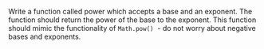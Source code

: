 <p>Write a function called power which accepts a base and an exponent. The function should return the power of the base to the exponent. This function should mimic the functionality of <code>Math.pow()</code>&nbsp; - do not worry about negative bases and exponents.</p>